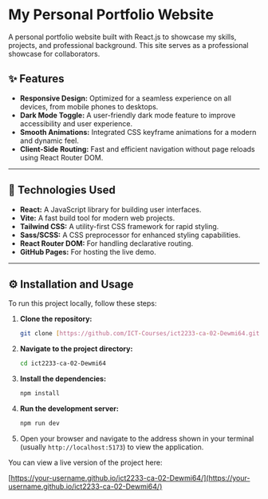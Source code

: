 # My Personal Portfolio Website

A personal portfolio website built with React.js to showcase my skills, projects, and professional background. This site serves as a professional showcase for collaborators.

## ✨ Features

- **Responsive Design:** Optimized for a seamless experience on all devices, from mobile phones to desktops.
- **Dark Mode Toggle:** A user-friendly dark mode feature to improve accessibility and user experience.
- **Smooth Animations:** Integrated CSS keyframe animations for a modern and dynamic feel.
- **Client-Side Routing:** Fast and efficient navigation without page reloads using React Router DOM.

---

## 🚀 Technologies Used

- **React:** A JavaScript library for building user interfaces.
- **Vite:** A fast build tool for modern web projects.
- **Tailwind CSS:** A utility-first CSS framework for rapid styling.
- **Sass/SCSS:** A CSS preprocessor for enhanced styling capabilities.
- **React Router DOM:** For handling declarative routing.
- **GitHub Pages:** For hosting the live demo.

---

## ⚙️ Installation and Usage

To run this project locally, follow these steps:

1.  **Clone the repository:**
    ```bash
    git clone [https://github.com/ICT-Courses/ict2233-ca-02-Dewmi64.git](https://github.com/ICT-Courses/ict2233-ca-02-Dewmi64.git)
    ```

2.  **Navigate to the project directory:**
    ```bash
    cd ict2233-ca-02-Dewmi64
    ```

3.  **Install the dependencies:**
    ```bash
    npm install
    ```

4.  **Run the development server:**
    ```bash
    npm run dev
    ```

5.  Open your browser and navigate to the address shown in your terminal (usually `http://localhost:5173`) to view the application.

You can view a live version of the project here:

[https://your-username.github.io/ict2233-ca-02-Dewmi64/](https://your-username.github.io/ict2233-ca-02-Dewmi64/)
